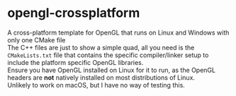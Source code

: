 # opengl-crossplatform
A cross-platform template for OpenGL that runs on Linux and Windows with only one CMake file<br>
The C++ files are just to show a simple quad, all you need is the `CMakeLists.txt` file that contains the specific compiler/linker setup to include the platform specific OpenGL libraries.<br>
Ensure you have OpenGL installed on Linux for it to run, as the OpenGL headers are **not** natively installed on most distributions of Linux.<br>
Unlikely to work on macOS, but I have no way of testing this.
